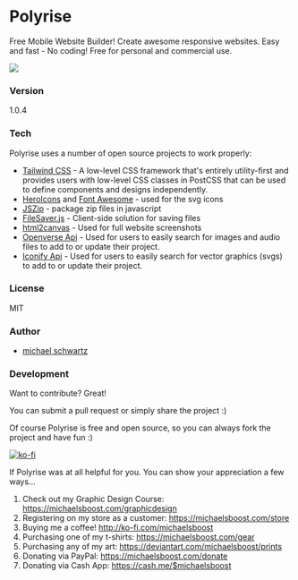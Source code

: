 # Polyrise
Free Mobile Website Builder! Create awesome responsive websites. Easy and fast - No coding! Free for personal and commercial use.

![](https://raw.githubusercontent.com/michaelsboost/Polyrise/gh-pages/imgs/header.png)

### Version
1.0.4

### Tech

Polyrise uses a number of open source projects to work properly:

* [Tailwind CSS](https://tailwindcss.com/) - A low-level CSS framework that's entirely utility-first and provides users with low-level CSS classes in PostCSS that can be used to define components and designs independently.
* [HeroIcons](https://heroicons.com/) and [Font Awesome](https://fontawesome.com/) - used for the svg icons
* [JSZip](https://stuk.github.io/jszip/) - package zip files in javascript
* [FileSaver.js](https://github.com/eligrey/FileSaver.js/) - Client-side solution for saving files
* [html2canvas](https://html2canvas.hertzen.com/) - Used for full website screenshots
* [Openverse Api](https://docs.openverse.org/api/guides/documentation.html) - Used for users to easily search for images and audio files to add to or update their project.
* [Iconify Api](https://iconify.design/docs/api/) - Used for users to easily search for vector graphics (svgs) to add to or update their project.

### License
MIT

### Author

- [michael schwartz](https://michaelsboost.github.io/)

### Development

Want to contribute? Great!  

You can submit a pull request or simply share the project :)  

Of course Polyrise is free and open source, so you can always fork the project and have fun :)  

[![ko-fi](https://az743702.vo.msecnd.net/cdn/kofi2.png?v=0)](https://ko-fi.com/michaelsboost)  

If Polyrise was at all helpful for you. You can show your appreciation a few ways...  

1) Check out my Graphic Design Course: https://michaelsboost.com/graphicdesign  
2) Registering on my store as a customer: https://michaelsboost.com/store  
3) Buying me a coffee! http://ko-fi.com/michaelsboost  
4) Purchasing one of my t-shirts: https://michaelsboost.com/gear  
5) Purchasing any of my art: https://deviantart.com/michaelsboost/prints  
6) Donating via PayPal: https://michaelsboost.com/donate  
7) Donating via Cash App: https://cash.me/$michaelsboost  
